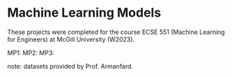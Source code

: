 # Machine Learning Models

These projects were completed for the course ECSE 551 (Machine Learning for Engineers) at McGill University (W2023). 

MP1: 
MP2: 
MP3: 

note: datasets provided by Prof. Armanfard. 

